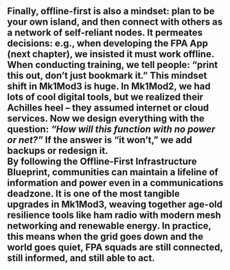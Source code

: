 Finally, offline-first is also a mindset: **plan to be your own island**, and then connect with others as a network of self-reliant nodes. It permeates decisions: e.g., when developing the FPA App (next chapter), we insisted it must work offline. When conducting training, we tell people: “print this out, don’t just bookmark it.” This mindset shift in Mk1Mod3 is huge. In Mk1Mod2, we had lots of cool digital tools, but we realized their Achilles heel – they assumed internet or cloud services. Now we design everything with the question: _“How will this function with no power or net?”_ If the answer is “it won’t,” we add backups or redesign it.  
By following the Offline-First Infrastructure Blueprint, communities can maintain a lifeline of information and power even in a communications deadzone. It is one of the most tangible upgrades in Mk1Mod3, weaving together age-old resilience tools like ham radio with modern mesh networking and renewable energy. In practice, this means when the grid goes down and the world goes quiet, FPA squads are **still connected, still informed, and still able to act**.  
---